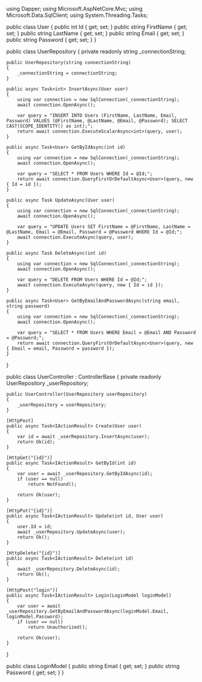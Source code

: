 using Dapper;
using Microsoft.AspNetCore.Mvc;
using Microsoft.Data.SqlClient;
using System.Threading.Tasks;

public class User
{
    public int Id { get; set; }
    public string FirstName { get; set; }
    public string LastName { get; set; }
    public string Email { get; set; }
    public string Password { get; set; }
}

public class UserRepository
{
    private readonly string _connectionString;

    public UserRepository(string connectionString)
    {
        _connectionString = connectionString;
    }

    public async Task<int> InsertAsync(User user)
    {
        using var connection = new SqlConnection(_connectionString);
        await connection.OpenAsync();

        var query = "INSERT INTO Users (FirstName, LastName, Email, Password) VALUES (@FirstName, @LastName, @Email, @Password); SELECT CAST(SCOPE_IDENTITY() as int);";
        return await connection.ExecuteScalarAsync<int>(query, user);
    }

    public async Task<User> GetByIdAsync(int id)
    {
        using var connection = new SqlConnection(_connectionString);
        await connection.OpenAsync();

        var query = "SELECT * FROM Users WHERE Id = @Id;";
        return await connection.QueryFirstOrDefaultAsync<User>(query, new { Id = id });
    }

    public async Task UpdateAsync(User user)
    {
        using var connection = new SqlConnection(_connectionString);
        await connection.OpenAsync();

        var query = "UPDATE Users SET FirstName = @FirstName, LastName = @LastName, Email = @Email, Password = @Password WHERE Id = @Id;";
        await connection.ExecuteAsync(query, user);
    }

    public async Task DeleteAsync(int id)
    {
        using var connection = new SqlConnection(_connectionString);
        await connection.OpenAsync();

        var query = "DELETE FROM Users WHERE Id = @Id;";
        await connection.ExecuteAsync(query, new { Id = id });
    }

    public async Task<User> GetByEmailAndPasswordAsync(string email, string password)
    {
        using var connection = new SqlConnection(_connectionString);
        await connection.OpenAsync();

        var query = "SELECT * FROM Users WHERE Email = @Email AND Password = @Password;";
        return await connection.QueryFirstOrDefaultAsync<User>(query, new { Email = email, Password = password });
    }
}

public class UserController : ControllerBase
{
    private readonly UserRepository _userRepository;

    public UserController(UserRepository userRepository)
    {
        _userRepository = userRepository;
    }

    [HttpPost]
    public async Task<IActionResult> Create(User user)
    {
        var id = await _userRepository.InsertAsync(user);
        return Ok(id);
    }

    [HttpGet("{id}")]
    public async Task<IActionResult> GetById(int id)
    {
        var user = await _userRepository.GetByIdAsync(id);
        if (user == null)
            return NotFound();

        return Ok(user);
    }

    [HttpPut("{id}")]
    public async Task<IActionResult> Update(int id, User user)
    {
        user.Id = id;
        await _userRepository.UpdateAsync(user);
        return Ok();
    }

    [HttpDelete("{id}")]
    public async Task<IActionResult> Delete(int id)
    {
        await _userRepository.DeleteAsync(id);
        return Ok();
    }

    [HttpPost("login")]
    public async Task<IActionResult> Login(LoginModel loginModel)
    {
        var user = await _userRepository.GetByEmailAndPasswordAsync(loginModel.Email, loginModel.Password);
        if (user == null)
            return Unauthorized();

        return Ok(user);
    }
}

public class LoginModel
{
    public string Email { get; set; }
    public string Password { get; set; }
}
